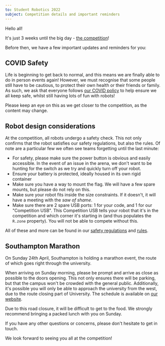 ```yaml
---
to: Student Robotics 2022
subject: Competition details and important reminders
---
```


Hello all!

It's just 3 weeks until the big day - [the competition](https://studentrobotics.org/events/sr2022/competition/)!

Before then, we have a few important updates and reminders for you:

## COVID Safety

Life is beginning to get back to normal, and this means we are finally able to do in person events again! However, we must recognise that some people still have to be cautious, to protect their own health or their friends or family. As such, we ask that everyone follows [our COVID policy](https://studentrobotics.org/covid-19/) to help ensure we all keep safe, whilst still having lots of fun with robots!

Please keep an eye on this as we get closer to the competition, as the content may change.

## Robot design considerations

At the competition, all robots undergo a safety check. This not only confirms that the robot satisfies our safety regulations, but also the rules. Of note are a particular few we often see teams forgetting until the last minute:

- For safety, please make sure the power button is obvious and easily accessible. In the event of an issue in the arena, we don't want to be hunting for the switch as we try and quickly turn off your robot.
- Ensure your battery is protected, ideally housed in its own rigid container
- Make sure you have a way to mount the flag. We will have a few spare mounts, but please do not rely on this.
- Make sure your robot fits inside the size constraints. If it doesn't, it will have a meeting with the _saw of shame_.
- Make sure there are 2 spare USB ports: 1 for your code, and 1 for our "Competition USB". This Competition USB tells your robot that it's in the competition and which corner it's starting in (and thus populates the `R.zone` property). You will not be able to compete without this.

All of these and more can be found in our [safety regulations](https://studentrobotics.org/docs/kit/safety-regulations) and [rules](https://studentrobotics.org/rules).

## Southampton Marathon

On Sunday 24th April, Southampton is holding a marathon event, the route of which goes right through the university.

When arriving on Sunday morning, please be prompt and arrive as close as possible to the doors opening. This not only ensures there will be parking, but that the campus won't be crowded with the general public. Additionally, it's possible you will only be able to approach the university from the west, due to the route closing part of University. The schedule is available on [our website](https://studentrobotics.org/events/sr2022/competition/).

Due to this road closure, it will be difficult to get to the food. We strongly recommend bringing a packed lunch with you on Sunday.

If you have any other questions or concerns, please don't hesitate to get in touch.

We look forward to seeing you all at the competition!
